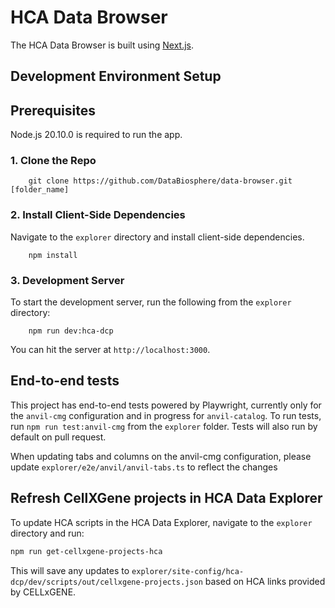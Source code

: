 # HCA Data Browser

The HCA Data Browser is built using [Next.js](https://nextjs.org/).

## Development Environment Setup

## Prerequisites

Node.js 20.10.0 is required to run the app.

### 1. Clone the Repo

        git clone https://github.com/DataBiosphere/data-browser.git [folder_name]

### 2. Install Client-Side Dependencies

Navigate to the `explorer` directory and install client-side dependencies.

		npm install

### 3. Development Server

To start the development server, run the following from the `explorer` directory:

		npm run dev:hca-dcp

You can hit the server at `http://localhost:3000`.

## End-to-end tests

This project has end-to-end tests powered by Playwright, currently only for the `anvil-cmg` configuration and in progress for `anvil-catalog`. To run tests, run `npm run test:anvil-cmg` from the `explorer` folder. Tests will also run by default on pull request.

When updating tabs and columns on the anvil-cmg configuration, please update `explorer/e2e/anvil/anvil-tabs.ts` to reflect the changes  

## Refresh CellXGene projects in HCA Data Explorer
To update HCA scripts in the HCA Data Explorer, navigate to the `explorer` directory and run:
```bash
npm run get-cellxgene-projects-hca
```
This will save any updates to `explorer/site-config/hca-dcp/dev/scripts/out/cellxgene-projects.json` based on HCA links provided by CELLxGENE.

